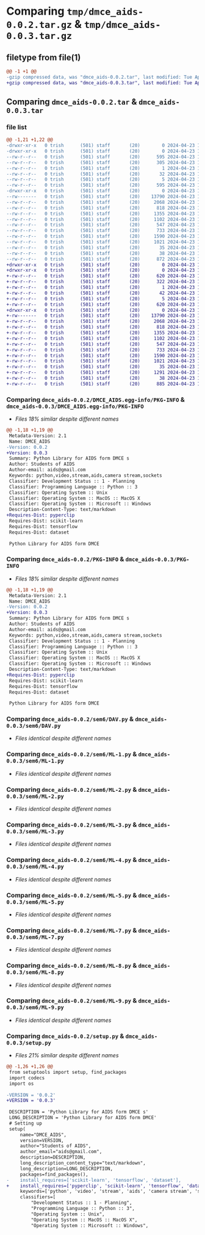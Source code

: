 # Comparing `tmp/dmce_aids-0.0.2.tar.gz` & `tmp/dmce_aids-0.0.3.tar.gz`

## filetype from file(1)

```diff
@@ -1 +1 @@
-gzip compressed data, was "dmce_aids-0.0.2.tar", last modified: Tue Apr 23 17:38:23 2024, max compression
+gzip compressed data, was "dmce_aids-0.0.3.tar", last modified: Tue Apr 23 18:42:43 2024, max compression
```

## Comparing `dmce_aids-0.0.2.tar` & `dmce_aids-0.0.3.tar`

### file list

```diff
@@ -1,21 +1,22 @@
-drwxr-xr-x   0 trish      (501) staff       (20)        0 2024-04-23 17:38:23.438876 dmce_aids-0.0.2/
-drwxr-xr-x   0 trish      (501) staff       (20)        0 2024-04-23 17:38:23.438270 dmce_aids-0.0.2/DMCE_AIDS.egg-info/
--rw-r--r--   0 trish      (501) staff       (20)      595 2024-04-23 17:38:23.000000 dmce_aids-0.0.2/DMCE_AIDS.egg-info/PKG-INFO
--rw-r--r--   0 trish      (501) staff       (20)      305 2024-04-23 17:38:23.000000 dmce_aids-0.0.2/DMCE_AIDS.egg-info/SOURCES.txt
--rw-r--r--   0 trish      (501) staff       (20)        1 2024-04-23 17:38:23.000000 dmce_aids-0.0.2/DMCE_AIDS.egg-info/dependency_links.txt
--rw-r--r--   0 trish      (501) staff       (20)       32 2024-04-23 17:38:23.000000 dmce_aids-0.0.2/DMCE_AIDS.egg-info/requires.txt
--rw-r--r--   0 trish      (501) staff       (20)        5 2024-04-23 17:38:23.000000 dmce_aids-0.0.2/DMCE_AIDS.egg-info/top_level.txt
--rw-r--r--   0 trish      (501) staff       (20)      595 2024-04-23 17:38:23.438590 dmce_aids-0.0.2/PKG-INFO
-drwxr-xr-x   0 trish      (501) staff       (20)        0 2024-04-23 17:38:23.437725 dmce_aids-0.0.2/sem6/
--rw-------   0 trish      (501) staff       (20)    13790 2024-04-23 17:25:44.000000 dmce_aids-0.0.2/sem6/DAV.py
--rw-r--r--   0 trish      (501) staff       (20)     2068 2024-04-23 16:09:23.000000 dmce_aids-0.0.2/sem6/ML-1.py
--rw-r--r--   0 trish      (501) staff       (20)      818 2024-04-23 16:17:51.000000 dmce_aids-0.0.2/sem6/ML-2.py
--rw-r--r--   0 trish      (501) staff       (20)     1355 2024-04-23 16:19:53.000000 dmce_aids-0.0.2/sem6/ML-3.py
--rw-r--r--   0 trish      (501) staff       (20)     1102 2024-04-23 16:20:40.000000 dmce_aids-0.0.2/sem6/ML-4.py
--rw-r--r--   0 trish      (501) staff       (20)      547 2024-04-23 16:21:36.000000 dmce_aids-0.0.2/sem6/ML-5.py
--rw-r--r--   0 trish      (501) staff       (20)      733 2024-04-23 16:23:24.000000 dmce_aids-0.0.2/sem6/ML-7.py
--rw-r--r--   0 trish      (501) staff       (20)     1590 2024-04-23 16:24:16.000000 dmce_aids-0.0.2/sem6/ML-8.py
--rw-r--r--   0 trish      (501) staff       (20)     1021 2024-04-23 16:24:39.000000 dmce_aids-0.0.2/sem6/ML-9.py
--rw-r--r--   0 trish      (501) staff       (20)       35 2024-04-23 16:37:22.000000 dmce_aids-0.0.2/sem6/__init__.py
--rw-r--r--   0 trish      (501) staff       (20)       38 2024-04-23 17:38:23.438940 dmce_aids-0.0.2/setup.cfg
--rw-r--r--   0 trish      (501) staff       (20)      872 2024-04-23 17:36:01.000000 dmce_aids-0.0.2/setup.py
+drwxr-xr-x   0 trish      (501) staff       (20)        0 2024-04-23 18:42:43.234869 dmce_aids-0.0.3/
+drwxr-xr-x   0 trish      (501) staff       (20)        0 2024-04-23 18:42:43.234269 dmce_aids-0.0.3/DMCE_AIDS.egg-info/
+-rw-r--r--   0 trish      (501) staff       (20)      620 2024-04-23 18:42:43.000000 dmce_aids-0.0.3/DMCE_AIDS.egg-info/PKG-INFO
+-rw-r--r--   0 trish      (501) staff       (20)      322 2024-04-23 18:42:43.000000 dmce_aids-0.0.3/DMCE_AIDS.egg-info/SOURCES.txt
+-rw-r--r--   0 trish      (501) staff       (20)        1 2024-04-23 18:42:43.000000 dmce_aids-0.0.3/DMCE_AIDS.egg-info/dependency_links.txt
+-rw-r--r--   0 trish      (501) staff       (20)       42 2024-04-23 18:42:43.000000 dmce_aids-0.0.3/DMCE_AIDS.egg-info/requires.txt
+-rw-r--r--   0 trish      (501) staff       (20)        5 2024-04-23 18:42:43.000000 dmce_aids-0.0.3/DMCE_AIDS.egg-info/top_level.txt
+-rw-r--r--   0 trish      (501) staff       (20)      620 2024-04-23 18:42:43.234580 dmce_aids-0.0.3/PKG-INFO
+drwxr-xr-x   0 trish      (501) staff       (20)        0 2024-04-23 18:42:43.233923 dmce_aids-0.0.3/sem6/
+-rw-------   0 trish      (501) staff       (20)    13790 2024-04-23 17:25:44.000000 dmce_aids-0.0.3/sem6/DAV.py
+-rw-r--r--   0 trish      (501) staff       (20)     2068 2024-04-23 16:09:23.000000 dmce_aids-0.0.3/sem6/ML-1.py
+-rw-r--r--   0 trish      (501) staff       (20)      818 2024-04-23 16:17:51.000000 dmce_aids-0.0.3/sem6/ML-2.py
+-rw-r--r--   0 trish      (501) staff       (20)     1355 2024-04-23 16:19:53.000000 dmce_aids-0.0.3/sem6/ML-3.py
+-rw-r--r--   0 trish      (501) staff       (20)     1102 2024-04-23 16:20:40.000000 dmce_aids-0.0.3/sem6/ML-4.py
+-rw-r--r--   0 trish      (501) staff       (20)      547 2024-04-23 16:21:36.000000 dmce_aids-0.0.3/sem6/ML-5.py
+-rw-r--r--   0 trish      (501) staff       (20)      733 2024-04-23 16:23:24.000000 dmce_aids-0.0.3/sem6/ML-7.py
+-rw-r--r--   0 trish      (501) staff       (20)     1590 2024-04-23 16:24:16.000000 dmce_aids-0.0.3/sem6/ML-8.py
+-rw-r--r--   0 trish      (501) staff       (20)     1021 2024-04-23 16:24:39.000000 dmce_aids-0.0.3/sem6/ML-9.py
+-rw-r--r--   0 trish      (501) staff       (20)       35 2024-04-23 16:37:22.000000 dmce_aids-0.0.3/sem6/__init__.py
+-rw-r--r--   0 trish      (501) staff       (20)     1291 2024-04-23 18:39:27.000000 dmce_aids-0.0.3/sem6/programs.py
+-rw-r--r--   0 trish      (501) staff       (20)       38 2024-04-23 18:42:43.234931 dmce_aids-0.0.3/setup.cfg
+-rw-r--r--   0 trish      (501) staff       (20)      885 2024-04-23 18:42:39.000000 dmce_aids-0.0.3/setup.py
```

### Comparing `dmce_aids-0.0.2/DMCE_AIDS.egg-info/PKG-INFO` & `dmce_aids-0.0.3/DMCE_AIDS.egg-info/PKG-INFO`

 * *Files 18% similar despite different names*

```diff
@@ -1,18 +1,19 @@
 Metadata-Version: 2.1
 Name: DMCE_AIDS
-Version: 0.0.2
+Version: 0.0.3
 Summary: Python Library for AIDS form DMCE s
 Author: Students of AIDS
 Author-email: aids@gmail.com
 Keywords: python,video,stream,aids,camera stream,sockets
 Classifier: Development Status :: 1 - Planning
 Classifier: Programming Language :: Python :: 3
 Classifier: Operating System :: Unix
 Classifier: Operating System :: MacOS :: MacOS X
 Classifier: Operating System :: Microsoft :: Windows
 Description-Content-Type: text/markdown
+Requires-Dist: pyperclip
 Requires-Dist: scikit-learn
 Requires-Dist: tensorflow
 Requires-Dist: dataset
 
 Python Library for AIDS form DMCE
```

### Comparing `dmce_aids-0.0.2/PKG-INFO` & `dmce_aids-0.0.3/PKG-INFO`

 * *Files 18% similar despite different names*

```diff
@@ -1,18 +1,19 @@
 Metadata-Version: 2.1
 Name: DMCE_AIDS
-Version: 0.0.2
+Version: 0.0.3
 Summary: Python Library for AIDS form DMCE s
 Author: Students of AIDS
 Author-email: aids@gmail.com
 Keywords: python,video,stream,aids,camera stream,sockets
 Classifier: Development Status :: 1 - Planning
 Classifier: Programming Language :: Python :: 3
 Classifier: Operating System :: Unix
 Classifier: Operating System :: MacOS :: MacOS X
 Classifier: Operating System :: Microsoft :: Windows
 Description-Content-Type: text/markdown
+Requires-Dist: pyperclip
 Requires-Dist: scikit-learn
 Requires-Dist: tensorflow
 Requires-Dist: dataset
 
 Python Library for AIDS form DMCE
```

### Comparing `dmce_aids-0.0.2/sem6/DAV.py` & `dmce_aids-0.0.3/sem6/DAV.py`

 * *Files identical despite different names*

### Comparing `dmce_aids-0.0.2/sem6/ML-1.py` & `dmce_aids-0.0.3/sem6/ML-1.py`

 * *Files identical despite different names*

### Comparing `dmce_aids-0.0.2/sem6/ML-2.py` & `dmce_aids-0.0.3/sem6/ML-2.py`

 * *Files identical despite different names*

### Comparing `dmce_aids-0.0.2/sem6/ML-3.py` & `dmce_aids-0.0.3/sem6/ML-3.py`

 * *Files identical despite different names*

### Comparing `dmce_aids-0.0.2/sem6/ML-4.py` & `dmce_aids-0.0.3/sem6/ML-4.py`

 * *Files identical despite different names*

### Comparing `dmce_aids-0.0.2/sem6/ML-5.py` & `dmce_aids-0.0.3/sem6/ML-5.py`

 * *Files identical despite different names*

### Comparing `dmce_aids-0.0.2/sem6/ML-7.py` & `dmce_aids-0.0.3/sem6/ML-7.py`

 * *Files identical despite different names*

### Comparing `dmce_aids-0.0.2/sem6/ML-8.py` & `dmce_aids-0.0.3/sem6/ML-8.py`

 * *Files identical despite different names*

### Comparing `dmce_aids-0.0.2/sem6/ML-9.py` & `dmce_aids-0.0.3/sem6/ML-9.py`

 * *Files identical despite different names*

### Comparing `dmce_aids-0.0.2/setup.py` & `dmce_aids-0.0.3/setup.py`

 * *Files 21% similar despite different names*

```diff
@@ -1,26 +1,26 @@
 from setuptools import setup, find_packages
 import codecs
 import os
 
-VERSION = '0.0.2'
+VERSION = '0.0.3'
 
 DESCRIPTION = 'Python Library for AIDS form DMCE s'
 LONG_DESCRIPTION = 'Python Library for AIDS form DMCE'
 # Setting up
 setup(
     name="DMCE_AIDS",
     version=VERSION,
     author="Students of AIDS",
     author_email="aids@gmail.com",
     description=DESCRIPTION,
     long_description_content_type="text/markdown",
     long_description=LONG_DESCRIPTION,
     packages=find_packages(),
-    install_requires=['scikit-learn', 'tensorflow', 'dataset'],
+    install_requires=['pyperclip', 'scikit-learn', 'tensorflow', 'dataset'],
     keywords=['python', 'video', 'stream', 'aids', 'camera stream', 'sockets'],
     classifiers=[
         "Development Status :: 1 - Planning",
         "Programming Language :: Python :: 3",
         "Operating System :: Unix",
         "Operating System :: MacOS :: MacOS X",
         "Operating System :: Microsoft :: Windows",
```

